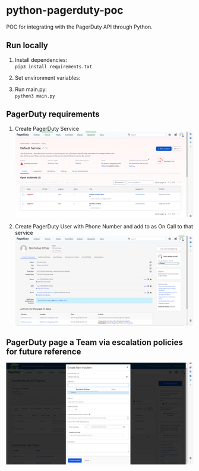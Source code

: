 # python-pagerduty-poc

POC for integrating with the PagerDuty API through Python. 

## Run locally

1. Install dependencies:<br>
`pip3 install requirements.txt`

2. Set environment variables:

3. Run main.py:<br>
`python3 main.py`

## PagerDuty requirements

1. Create PagerDuty Service
![](images/pagerduty_default-service.png)

2. Create PagerDuty User with Phone Number and add to as On Call to that service
![](images/pagerduty_user-on-call.png)

## PagerDuty page a Team via escalation policies for future reference
![](images/pagerduty_new-incident.png)
